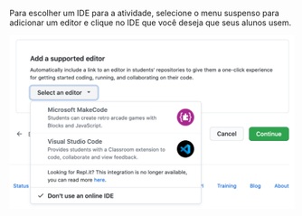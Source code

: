 Para escolher um IDE para a atividade, selecione o menu suspenso para adicionar um editor e clique no IDE que você deseja que seus alunos usem.

<div class="procedural-image-wrapper">
  <img alt="Usar o menu suspenso &quot;Selecionar um ID on-line&quot; para clicar em um IDE on-line para a atividade" class="procedural-image-wrapper" src="/assets/images/help/classroom/assignments-click-online-ide.png">
</div>
